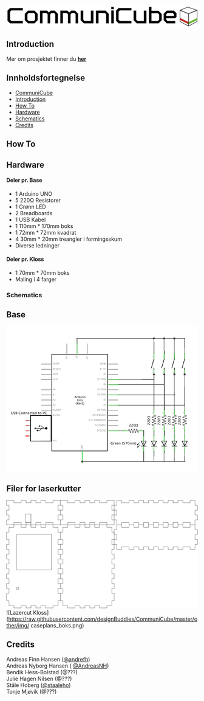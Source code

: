![CommuniCube Logo](https://raw.githubusercontent.com/designBuddies/CommuniCube/master/other/img/logo.png)
## Introduction
Mer om prosjektet finner du [**her**](http://www.uio.no/studier/emner/matnat/ifi/INF1510/v16/prosjekter/designbuddies/index.html)

## Innholdsfortegnelse
* [CommuniCube](#communiCube)
* [Introduction](#introduction)
* [How To](#how-to)
* [Hardware](#hardware)
* [Schematics](#schematics)
* [Credits](#credits)

## How To

## Hardware
#### Deler pr. Base
* 1 Arduino UNO
* 5 220Ω Resistorer
* 1 Grønn LED
* 2 Breadboards
* 1 USB Kabel
* 1 110mm * 170mm boks
* 1 72mm * 72mm kvadrat
* 4 30mm * 20mm treangler i formingsskum
* Diverse ledninger

#### Deler pr. Kloss
* 1 70mm * 70mm boks
* Maling i 4 farger

### Schematics
## Base
![Schematics](https://raw.githubusercontent.com/designBuddies/CommuniCube/master/other/img/schematics.png)
## Filer for laserkutter
![Lazercut Base](https://raw.githubusercontent.com/designBuddies/CommuniCube/master/other/img/caseplan_base.png)
![Lazercut Kloss](https://raw.githubusercontent.com/designBuddies/CommuniCube/master/other/img/ caseplans_boks.png)

## Credits
Andreas Finn Hansen ([@andrefh](https://github.com/andrefh))  
Andreas Nyborg Hansen ( [@AndreasNH](https://github.com/AndreasNH))  
Bendik Hess-Bolstad (@???)  
Julie Hagen Nilsen (@???)  
Ståle Hoberg ([@staaleho](https://github.com/staaleho))  
Tonje Mjøvik (@???)
